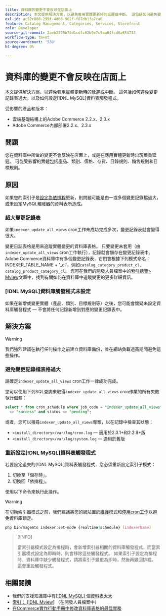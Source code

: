 ```yaml
---
title: 資料庫的變更不會反映在店面上
description: 本文提供解決方案，以避免套用實體更新時的延遲或中斷。 這包括如何避免變更記錄表過大，以及如何設定 [!DNL MySQL] 資料表觸發程式。
exl-id: ac52c808-299f-4d08-902f-f87db1fa7ca6
feature: Catalog Management, Categories, Services, Storefront
role: Developer
source-git-commit: 2aeb2355b74d1cdfc62b5e7c5aa04fcd0a654733
workflow-type: tm+mt
source-wordcount: '538'
ht-degree: 0%

---
```


# 資料庫的變更不會反映在店面上

本文提供解決方案，以避免套用實體更新時的延遲或中斷。 這包括如何避免變更記錄表過大，以及如何設定[!DNL MySQL]資料表觸發程式。

受影響的產品和版本：

* 雲端基礎結構上的Adobe Commerce 2.2.x、2.3.x
* Adobe Commerce內部部署2.2.x、2.3.x

## 問題

您在資料庫中所做的變更不會反映在店面上，或是在應用實體更新時出現嚴重延遲。 可能受影響的實體包括產品、類別、價格、存貨、目錄規則、銷售規則和目標規則。

## 原因

如果您的索引子是[設定為依排程](https://experienceleague.adobe.com/zh-hant/docs/commerce-operations/configuration-guide/cli/manage-indexers#configure-indexers)更新，則問題可能是由一或多個變更記錄檔過大，或未設定MySQL觸發器的資料表所造成。

### 超大變更記錄表

如果`indexer_update_all_views` cron工作未成功完成多次，變更記錄表就會變得很大。

變更日誌表格是用來追蹤實體變更的資料庫表格。 只要變更未套用（由`indexer_update_all_views` cron工作執行），記錄就會儲存在變更記錄表中。 Adobe Commerce資料庫中有多個變更記錄表，它們會根據下列模式命名： INDEXER\_TABLE\_NAME + &#39;\_cl&#39;，例如`catalog_category_product_cl`、`catalog_product_category_cl`。 您可在我們的開發人員檔案中的[索引總覽> Mview](https://developer.adobe.com/commerce/php/development/components/indexing/#mview)文章中，找到有關如何在資料庫中追蹤變更的更多詳細資訊。

### [!DNL MySQL]資料庫觸發程式未設定

如果在新增或變更實體（產品、類別、目標規則等）之後，您可能會懷疑未設定資料庫觸發程式 — 不會將任何記錄新增到對應的變更記錄表中。

## 解決方案

>[!WARNING]
>
>我們強烈建議在執行任何操作之前建立資料庫備份，並在網站負載過高期間避免這些操作。

### 避免變更記錄檔表格過大

請確定`indexer_update_all_views` cron工作一律成功完成。

您可以使用下列SQL查詢來取得`indexer_update_all_views` cron作業的所有失敗執行個體：

```sql
select * from cron_schedule where job_code = "indexer_update_all_views" and status
  <> "success" and status <> "pending";
```

或者，您可以搜尋`indexer_update_all_views`專案，以在記錄中檢查其狀態：

* `<install_directory>/var/log/cron.log` — 適用於2.3.1+和2.2.8+版
* `<install_directory>/var/log/system.log` — 適用於舊版

### 重新設定[!DNL MySQL]資料表觸發程式

若要設定遺失的[!DNL MySQL]資料表觸發程式，您必須重新設定索引子模式：

1. 切換至「儲存時」。
1. 切換回「依排程」。

使用以下命令來執行此操作。

>[!WARNING]
>
>在切換索引器模式之前，我們建議將您的網站置於[維護](https://experienceleague.adobe.com/docs/commerce-operations/configuration-guide/setup/application-modes.html?lang=zh-Hant#maintenance-mode)模式和[停用cron工作](https://experienceleague.adobe.com/docs/commerce-cloud-service/user-guide/configure/app/properties/crons-property.html?lang=zh-Hant#disable-cron-jobs)以避免資料庫鎖定。

```bash
php bin/magento indexer:set-mode {realtime|schedule} [indexerName]
```

>[!INFO]
>
>當索引器模式設定為排程時，會新增索引器相關的資料庫觸發程式，而當索引器模式設定為即時時，則會移除這些觸發程式。 如果索引子設定為排程時，資料庫中缺少觸發程式，請將索引子變更為即時，然後再變回排程。 這會重設觸發程式。

## 相關閱讀

* 我們的支援知識庫中有[[!DNL MySQL] 個資料表太大](https://experienceleague.adobe.com/zh-hant/docs/commerce-knowledge-base/kb/troubleshooting/database/mysql-tables-are-too-large)
* [索引： [!DNL Mview]](https://developer.adobe.com/commerce/php/development/components/indexing/#mview) （在開發人員檔案中）
* [在Commerce實作行動手冊中修改資料庫表格的最佳實務](https://experienceleague.adobe.com/zh-hant/docs/commerce-operations/implementation-playbook/best-practices/development/modifying-core-and-third-party-tables#why-adobe-recommends-avoiding-modifications)
